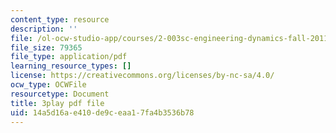 ```yaml
---
content_type: resource
description: ''
file: /ol-ocw-studio-app/courses/2-003sc-engineering-dynamics-fall-2011/14a5d16ae410de9ceaa17fa4b3536b78_9_d8CQrCYUw.pdf
file_size: 79365
file_type: application/pdf
learning_resource_types: []
license: https://creativecommons.org/licenses/by-nc-sa/4.0/
ocw_type: OCWFile
resourcetype: Document
title: 3play pdf file
uid: 14a5d16a-e410-de9c-eaa1-7fa4b3536b78
---
```


